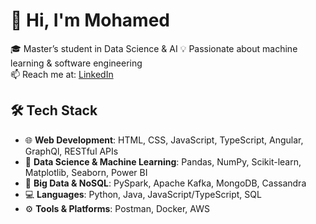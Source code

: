 # 👋 Hi, I'm Mohamed

🎓 Master’s student in Data Science & AI
💡 Passionate about machine learning & software engineering  
📫 Reach me at: [LinkedIn](www.linkedin.com/in/mohamed-bouroua)

## 🛠️ Tech Stack
- 🌐 **Web Development**: HTML, CSS, JavaScript, TypeScript, Angular, GraphQl, RESTful APIs
- 🧠 **Data Science & Machine Learning**: Pandas, NumPy, Scikit-learn, Matplotlib, Seaborn, Power BI
- 🚀 **Big Data & NoSQL**: PySpark, Apache Kafka, MongoDB, Cassandra
- 💻 **Languages**: Python, Java, JavaScript/TypeScript, SQL
- ⚙️ **Tools & Platforms**: Postman, Docker, AWS

<!--
## 📈 GitHub Stats
![Your GitHub stats](https://github-readme-stats.vercel.app/api?username=mocode002&show_icons=true&theme=radical)
-->
